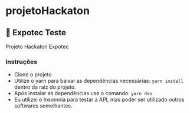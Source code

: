 # projetoHackaton

## :blue_book: Expotec Teste

Projeto Hackaton Expotec

### Instruções
- Clone o projeto
- Utilize o yarn para baixar as dependências necessárias: `yarn install` dentro da raiz do projeto.
- Após instalar as dependências use o comando: `yarn dev`
- Eu utilizei o Insomnia para testar a API, mas poder ser utilizado outros softwares semelhantes.

